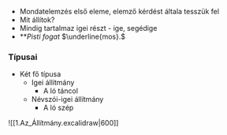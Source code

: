 - Mondatelemzés első eleme, elemző kérdést általa tesszük fel
- Mit állítok?
- Mindig tartalmaz igei részt - ige, segédige
- **$Pisti$ $fogat$ $\underline{mos}.$
### Típusai
- Két fő típusa
	- Igei állítmány
		- A ló táncol
	- Névszói-igei állítmány
		- A ló szép

![[1.Az_Állítmány.excalidraw|600]]
